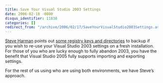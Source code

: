```yaml
---
title: Save Your Visual Studio 2003 Settings
date: 2006-02-18 -0800
disqus_identifier: 11838
categories: []
redirect_from: "/archive/2006/02/17/SaveYourVisualStudio2003Settings.aspx/"
---
```


[Steve Harman](http://stevenharman.net/blog/ "Steve Harman's Blog")
points out [some registry keys and
directories](http://stevenharman.net/blog/archive/2006/02/19/ImportExportVS2003Settings.aspx "How To Save VS.NET 2003 Settings")
to backup if you wish to re-use your Visual Studio 2003 settings on a
fresh installation. For those of you who are lucky enough to fully
abandon 2003, you have the benefit that Visual Studio 2005 fully
supports importing and exporting settings.

For the rest of us using who are using both environments, we have
Steve’s approach.

